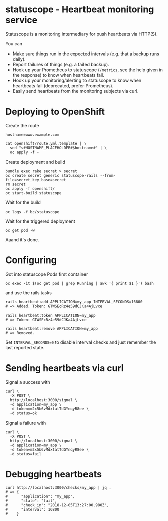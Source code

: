 # statuscope - Heartbeat monitoring service

Statuscope is a monitoring intermediary for push heartbeats via HTTP(S).

You can

* Make sure things run in the expected intervals (e.g. that a backup runs daily).
* Report failures of things (e.g. a failed backup).
* Hook up your Prometheus to statuscope (`/metrics`, see the help given in the response) to know when heartbeats fail.
* Hook up your monitoring/alerting to statuscope to know when heartbeats fail (deprecated, prefer Prometheus).
* Easily send heartbeats from the monitoring subjects via curl.

# Deploying to OpenShift

Create the route

    hostname=www.example.com

    cat openshift/route.yml.template | \
      sed "s#HOSTNAME_PLACEHOLDER#$hostname#" | \
      oc apply -f -

Create deployment and build

    bundle exec rake secret > secret
    oc create secret generic statuscope-rails --from-file=secret_key_base=secret
    rm secret
    oc apply -f openshift/
    oc start-build statuscope

Wait for the build

    oc logs -f bc/statuscope

Wait for the triggered deployment

    oc get pod -w

Aaand it's done.

# Configuring

Got into statuscope Pods first container

    oc exec -it $(oc get pod | grep Running | awk '{ print $1 }') bash

and use the rails tasks

    rails heartbeat:add APPLICATION=my_app INTERVAL_SECONDS=16800
    # => Added. Token: GTWSEcRz4e59dCJKa4AjLvxe

    rails heartbeat:token APPLICATION=my_app
    # => Token: GTWSEcRz4e59dCJKa4AjLvxe

    rails heartbeat:remove APPLICATION=my_app
    # => Removed.

Set `INTERVAL_SECONDS=0` to disable interval checks and just remember the last
reported state.

# Sending heartbeats via curl

Signal a success with

    curl \
      -X POST \
      http://localhost:3000/signal \
      -d application=my_app \
      -d token=m2x5b6vMdxtatTdGYnqyR8ee \
      -d status=ok

Signal a failure with

    curl \
      -X POST \
      http://localhost:3000/signal \
      -d application=my_app \
      -d token=m2x5b6vMdxtatTdGYnqyR8ee \
      -d status=fail

# Debugging heartbeats

    curl http://localhost:3000/checks/my_app | jq .
    # => {
    #      "application": "my_app",
    #      "state": "fail",
    #      "check_in": "2018-12-05T13:27:00.980Z",
    #      "interval": 16800
    #    }
